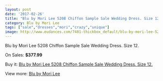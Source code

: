 ```yaml
---
layout: post
date: '2017-02-26'
title: "Blu by Mori Lee 5208 Chiffon Sample Sale Wedding Dress. Size 12."
category: Blu by Mori Lee
tags: ["sale","dresses","mori","crazy","unique"]
image: http://www.eudances.com/7481-thickbox_default/blu-by-mori-lee-5208-chiffon-sample-sale-wedding-dress-size-12.jpg
---
```

Blu by Mori Lee 5208 Chiffon Sample Sale Wedding Dress. Size 12.

On Sales: **$377.99**
<a href="https://www.eudances.com/en/blu-by-mori-lee/2663-blu-by-mori-lee-5208-chiffon-sample-sale-wedding-dress-size-12.html"><amp-img layout="responsive" width="600" height="600" src="//www.eudances.com/7481-thickbox_default/blu-by-mori-lee-5208-chiffon-sample-sale-wedding-dress-size-12.jpg" alt="Blu by Mori Lee 5208 Chiffon Sample Sale Wedding Dress. Size 12. 0" /></a>
<a href="https://www.eudances.com/en/blu-by-mori-lee/2663-blu-by-mori-lee-5208-chiffon-sample-sale-wedding-dress-size-12.html"><amp-img layout="responsive" width="600" height="600" src="//www.eudances.com/7482-thickbox_default/blu-by-mori-lee-5208-chiffon-sample-sale-wedding-dress-size-12.jpg" alt="Blu by Mori Lee 5208 Chiffon Sample Sale Wedding Dress. Size 12. 1" /></a>
<a href="https://www.eudances.com/en/blu-by-mori-lee/2663-blu-by-mori-lee-5208-chiffon-sample-sale-wedding-dress-size-12.html"><amp-img layout="responsive" width="600" height="600" src="//www.eudances.com/7483-thickbox_default/blu-by-mori-lee-5208-chiffon-sample-sale-wedding-dress-size-12.jpg" alt="Blu by Mori Lee 5208 Chiffon Sample Sale Wedding Dress. Size 12. 2" /></a>
<a href="https://www.eudances.com/en/blu-by-mori-lee/2663-blu-by-mori-lee-5208-chiffon-sample-sale-wedding-dress-size-12.html"><amp-img layout="responsive" width="600" height="600" src="//www.eudances.com/7484-thickbox_default/blu-by-mori-lee-5208-chiffon-sample-sale-wedding-dress-size-12.jpg" alt="Blu by Mori Lee 5208 Chiffon Sample Sale Wedding Dress. Size 12. 3" /></a>
<a href="https://www.eudances.com/en/blu-by-mori-lee/2663-blu-by-mori-lee-5208-chiffon-sample-sale-wedding-dress-size-12.html"><amp-img layout="responsive" width="600" height="600" src="//www.eudances.com/7485-thickbox_default/blu-by-mori-lee-5208-chiffon-sample-sale-wedding-dress-size-12.jpg" alt="Blu by Mori Lee 5208 Chiffon Sample Sale Wedding Dress. Size 12. 4" /></a>

Buy it: [Blu by Mori Lee 5208 Chiffon Sample Sale Wedding Dress. Size 12.](https://www.eudances.com/en/blu-by-mori-lee/2663-blu-by-mori-lee-5208-chiffon-sample-sale-wedding-dress-size-12.html "Blu by Mori Lee 5208 Chiffon Sample Sale Wedding Dress. Size 12.")

View more: [Blu by Mori Lee](https://www.eudances.com/en/39-blu-by-mori-lee "Blu by Mori Lee")